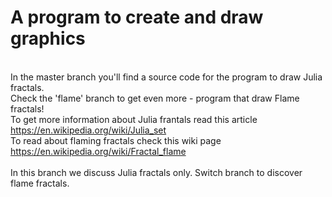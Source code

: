 # A program to create and draw graphics
<br>In the master branch you'll find a source code for the program to draw Julia fractals.<br/>
Check the 'flame' branch to get even more - program that draw Flame fractals!
<br> To get more information about Julia frantals read this article https://en.wikipedia.org/wiki/Julia_set</br>
To read about flaming fractals check this wiki page https://en.wikipedia.org/wiki/Fractal_flame
<br><br/>
In this branch we discuss Julia fractals only. Switch branch to discover flame fractals.
